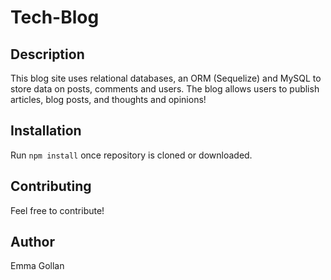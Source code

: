 # Tech-Blog

## **Description**

This blog site uses relational databases, an ORM (Sequelize) and MySQL to store data on posts, comments and users.  The blog allows users to publish articles, blog posts, and thoughts and opinions!

## **Installation**

Run <code>npm install</code> once repository is cloned or downloaded.

## **Contributing**

Feel free to contribute!

## Author

Emma Gollan